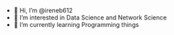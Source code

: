 - 👋 Hi, I’m @ireneb612
- 👀 I’m interested in Data Science and Network Science
- 🌱 I’m currently learning Programming things 
